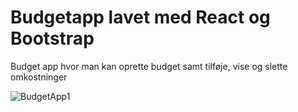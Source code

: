 # Budgetapp lavet med React og Bootstrap

Budget app hvor man kan oprette budget samt tilføje, vise og slette omkostninger

![BudgetApp1](https://github.com/ThomasDallHenriksen/BudgetApp/assets/115217445/3a457231-7357-4374-ac62-6dcf9d5e1127)
